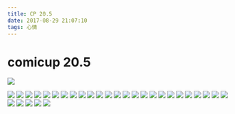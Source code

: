 ```yaml
---
title: CP 20.5
date: 2017-08-29 21:07:10
tags: 心情
---
```


# comicup 20.5 

![](/blog/img/cp20.5/1.png)
<!--more-->
![](/blog/img/cp20.5/2.png)
![](/blog/img/cp20.5/3.png)
![](/blog/img/cp20.5/4.png)
![](/blog/img/cp20.5/5.png)
![](/blog/img/cp20.5/6.png)
![](/blog/img/cp20.5/7.png)
![](/blog/img/cp20.5/8.png)
![](/blog/img/cp20.5/9.png)
![](/blog/img/cp20.5/10.png)
![](/blog/img/cp20.5/11.png)
![](/blog/img/cp20.5/12.png)
![](/blog/img/cp20.5/13.png)
![](/blog/img/cp20.5/14.png)
![](/blog/img/cp20.5/15.png)
![](/blog/img/cp20.5/16.png)
![](/blog/img/cp20.5/17.png)
![](/blog/img/cp20.5/18.png)
![](/blog/img/cp20.5/19.png)
![](/blog/img/cp20.5/20.png)
![](/blog/img/cp20.5/21.png)
![](/blog/img/cp20.5/22.png)
![](/blog/img/cp20.5/23.png)
![](/blog/img/cp20.5/24.png)
![](/blog/img/cp20.5/25.png)
![](/blog/img/cp20.5/26.png)
![](/blog/img/cp20.5/27.png)
![](/blog/img/cp20.5/28.png)
![](/blog/img/cp20.5/29.png)
![](/blog/img/cp20.5/30.png)
![](/blog/img/cp20.5/31.png)
